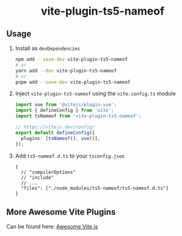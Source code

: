 <h1 align="center">vite-plugin-ts5-nameof</h1>


## Usage

1. Install as `devDependencies`

   ```bash
   npm add --save-dev vite-plugin-ts5-nameof
   # or
   yarn add --dev vite-plugin-ts5-nameof
   # or
   pnpm add --save-dev vite-plugin-ts5-nameof
   ```

2. Inject `vite-plugin-ts5-nameof` using the `vite.config.ts` module

   ```ts
   import vue from '@vitejs/plugin-vue';
   import { defineConfig } from 'vite';
   import tsNameof from 'vite-plugin-ts5-nameof';

   // https://vitejs.dev/config/
   export default defineConfig({
     plugins: [tsNameof(), vue()],
   });
   ```

3. Add `ts5-nameof.d.ts` to your `tsconfig.json`

   ```jsonc
   {
     // "compilerOptions"
     // "include"
     // ...
     "files": ["./node_modules/ts5-nameof/ts5-nameof.d.ts"]
   }
   ```

## More Awesome Vite Plugins

Can be found here: [Awesome Vite.js](https://github.com/vitejs/awesome-vite#readme)
